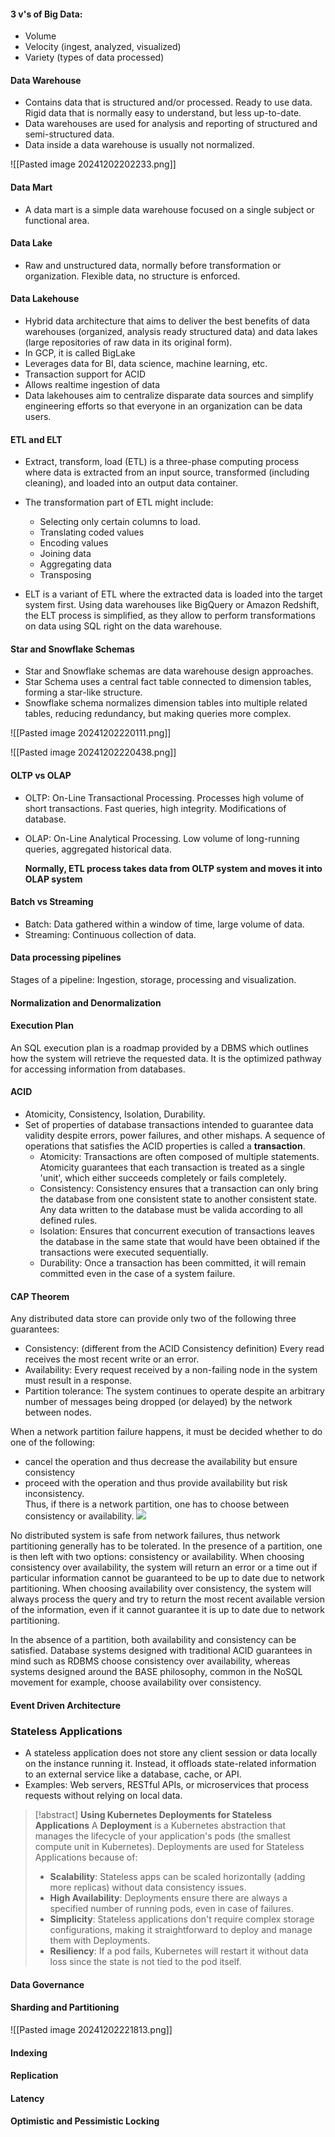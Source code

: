 
#### 3 v's of Big Data: 
- Volume
- Velocity (ingest, analyzed, visualized)
- Variety (types of data processed)

#### Data Warehouse
- Contains data that is structured and/or processed. Ready to use data. Rigid data that is normally easy to understand, but less up-to-date.
- Data warehouses are used for analysis and reporting of structured and semi-structured data. 
- Data inside a data warehouse is usually not normalized.

![[Pasted image 20241202202233.png]]
#### Data Mart
- A data mart is a simple data warehouse focused on a single subject or functional area. 
#### Data Lake
- Raw and unstructured data, normally before transformation or organization. Flexible data, no structure is enforced.

#### Data Lakehouse
- Hybrid data architecture that aims to deliver the best benefits of data warehouses (organized, analysis ready structured data) and data lakes (large repositories of raw data in its original form). 
- In GCP, it is called BigLake
- Leverages data for BI, data science, machine learning, etc. 
- Transaction support for ACID
- Allows realtime ingestion of data
- Data lakehouses aim to centralize disparate data sources and simplify engineering efforts so that everyone in an organization can be data users.

#### ETL and ELT

- Extract, transform, load (ETL) is a three-phase computing process where data is extracted from an input source, transformed (including cleaning), and loaded into an output data container. 
- The transformation part of ETL might include:
	- Selecting only certain columns to load.
	- Translating coded values
	- Encoding values
	- Joining data
	- Aggregating data
	- Transposing

- ELT is a variant of ETL where the extracted data is loaded into the target system first. Using data warehouses like BigQuery or Amazon Redshift, the ELT process is simplified, as they allow to perform transformations on data using SQL right on the data warehouse. 
#### Star and Snowflake Schemas
- Star and Snowflake schemas are data warehouse design approaches. 
- Star Schema uses a central fact table connected to dimension tables, forming a star-like structure. 
- Snowflake schema normalizes dimension tables into multiple related tables, reducing redundancy, but making queries more complex. 

![[Pasted image 20241202220111.png]]

![[Pasted image 20241202220438.png]]


#### OLTP vs OLAP
- OLTP: On-Line Transactional Processing. Processes high volume of short transactions. Fast queries, high integrity. Modifications of database. 
- OLAP: On-Line Analytical Processing. Low volume of long-running queries, aggregated historical data. 

	**Normally, ETL process takes data from OLTP system and moves it into OLAP system**

#### Batch vs Streaming
- Batch: Data gathered within a window of time, large volume of data. 
- Streaming: Continuous collection of data. 

#### Data processing pipelines
Stages of a pipeline: Ingestion, storage, processing and visualization. 

#### Normalization and Denormalization

#### Execution Plan
An SQL execution plan is a roadmap provided by a DBMS which outlines how the system will retrieve the requested data. It is the optimized pathway for accessing information from databases. 

#### ACID
- Atomicity, Consistency, Isolation, Durability. 
- Set of properties of database transactions intended to guarantee data validity despite errors, power failures, and other mishaps. A sequence of operations that satisfies the ACID properties is called a **transaction**.
	- Atomicity: Transactions are often composed of multiple statements. Atomicity guarantees that each transaction is treated as a single 'unit', which either succeeds completely or fails completely. 
	- Consistency: Consistency ensures that a transaction can only bring the database from one consistent state to another consistent state. Any data written to the database must be valida according to all defined rules. 
	- Isolation: Ensures that concurrent execution of transactions leaves the database in the same state that would have been obtained if the transactions were executed sequentially. 
	- Durability: Once a transaction has been committed, it will remain committed even in the case of a system failure. 

#### CAP Theorem 

Any distributed data store can provide only two of the following three guarantees:
- Consistency: (different from the ACID Consistency definition) Every read receives the most recent write or an error. 
- Availability: Every request received by a non-failing node in the system must result in a response.
- Partition tolerance: The system continues to operate despite an arbitrary number of messages being dropped (or delayed) by the network between nodes.

When a network partition failure happens, it must be decided whether to do one of the following:
- cancel the operation and thus decrease the availability but ensure consistency
- proceed with the operation and thus provide availability but risk inconsistency.  
Thus, if there is a network partition, one has to choose between consistency or availability.
[![](https://upload.wikimedia.org/wikipedia/commons/thumb/c/c6/CAP_Theorem_Venn_Diagram.png/220px-CAP_Theorem_Venn_Diagram.png)](https://en.wikipedia.org/wiki/File:CAP_Theorem_Venn_Diagram.png)

No distributed system is safe from network failures, thus network partitioning generally has to be tolerated. In the presence of a partition, one is then left with two options: consistency or availability. When choosing consistency over availability, the system will return an error or a time out if particular information cannot be guaranteed to be up to date due to network partitioning. When choosing availability over consistency, the system will always process the query and try to return the most recent available version of the information, even if it cannot guarantee it is up to date due to network partitioning.

In the absence of a partition, both availability and consistency can be satisfied. 
Database systems designed with traditional ACID guarantees in mind such as RDBMS choose consistency over availability, whereas systems designed around the BASE philosophy, common in the NoSQL movement for example, choose availability over consistency.

#### Event Driven Architecture

### Stateless Applications
- A stateless application does not store any client session or data locally on the instance running it. Instead, it offloads state-related information to an external service like a database, cache, or API.
- Examples: Web servers, RESTful APIs, or microservices that process requests without relying on local data.
>[!abstract]  **Using Kubernetes Deployments for Stateless Applications**
> A **Deployment** is a Kubernetes abstraction that manages the lifecycle of your application's pods (the smallest compute unit in Kubernetes). Deployments are used for Stateless Applications because of:
> - **Scalability**: Stateless apps can be scaled horizontally (adding more replicas) without data consistency issues.
> - **High Availability**: Deployments ensure there are always a specified number of running pods, even in case of failures.
> - **Simplicity**: Stateless applications don't require complex storage configurations, making it straightforward to deploy and manage them with Deployments.
> - **Resiliency**: If a pod fails, Kubernetes will restart it without data loss since the state is not tied to the pod itself.

#### Data Governance

#### Sharding and Partitioning

![[Pasted image 20241202221813.png]]


#### Indexing


#### Replication 

#### Latency



#### Optimistic and Pessimistic Locking

